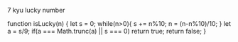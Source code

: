 7 kyu
lucky number

function isLucky(n) {
let s = 0;
  while(n>0){
    s += n%10; n = (n-n%10)/10;
  }
  let a = s/9;
  if(a === Math.trunc(a) || s === 0) return true;
  return false;
}
